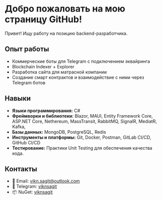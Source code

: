 # Добро пожаловать на мою страницу GitHub!

Привет! Ищу работу на позицию backend-разработчика.

## Опыт работы

- Коммерческие боты для Telegram с подключением эквайринга
- Blockchain Indexer + Explorer
- Разработка сайта для матрасной компании
- Создание смарт контрактов и взаимодействие с ними через Telegram ботов

## Навыки

- **Языки программирования:** C#
- **Фреймворки и библиотеки:** Blazor, MAUI, Entity Framework Core, ASP.NET Core, Nethereum, MassTransit, RabbitMQ, SignalR, MediatR, Kafka, 
- **Базы данных:** MongoDB, PostgreSQL, Redis
- **Инструменты и платформы:** Git, Docker, Postman, GitLab CI/CD, GitHub CI/CD
- **Тестирование:** Практики Unit Testing для обеспечения качества кода.

## Контакты

- 📧 Email: [vikn.sagit@outlook.com](mailto:vikn.sagit@outlook.com)
- 💬 Telegram: [viknsagit](https://t.me/viknsagit)
- 📦 NuGet: [viknsagit](https://www.nuget.org/profiles/viknsagit)

